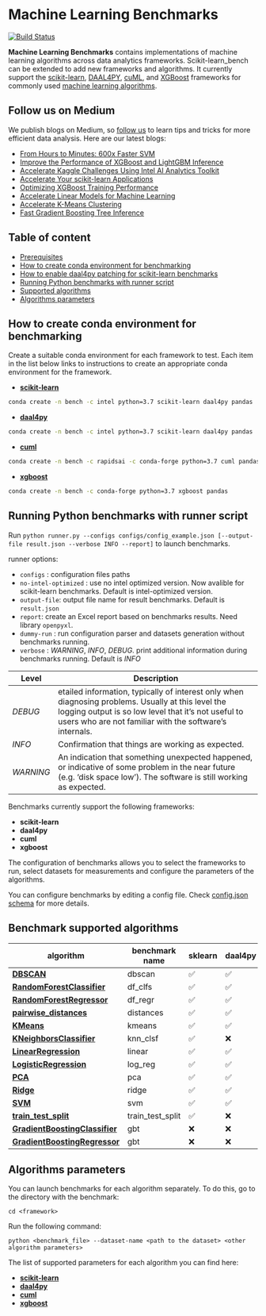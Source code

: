 
# Machine Learning Benchmarks

[![Build Status](https://dev.azure.com/daal/scikit-learn_bench/_apis/build/status/IntelPython.scikit-learn_bench?branchName=master)](https://dev.azure.com/daal/scikit-learn_bench/_build/latest?definitionId=8&branchName=master)

**Machine Learning Benchmarks** contains implementations of machine learning algorithms
across data analytics frameworks.  Scikit-learn_bench can be extended to add new frameworks
and algorithms. It currently support the [scikit-learn](https://scikit-learn.org/),
[DAAL4PY](https://intelpython.github.io/daal4py/), [cuML](https://github.com/rapidsai/cuml),
and [XGBoost](https://github.com/dmlc/xgboost) frameworks for commonly used
[machine learning algorithms](#supported-algorithms).

## Follow us on Medium

We publish blogs on Medium, so [follow us](https://medium.com/intel-analytics-software/tagged/machine-learning) to learn tips and tricks for more efficient data analysis. Here are our latest blogs:

- [From Hours to Minutes: 600x Faster SVM](https://medium.com/intel-analytics-software/from-hours-to-minutes-600x-faster-svm-647f904c31ae)
- [Improve the Performance of XGBoost and LightGBM Inference](https://medium.com/intel-analytics-software/improving-the-performance-of-xgboost-and-lightgbm-inference-3b542c03447e)
- [Accelerate Kaggle Challenges Using Intel AI Analytics Toolkit](https://medium.com/intel-analytics-software/accelerate-kaggle-challenges-using-intel-ai-analytics-toolkit-beb148f66d5a)
- [Accelerate Your scikit-learn Applications](https://medium.com/intel-analytics-software/improving-the-performance-of-xgboost-and-lightgbm-inference-3b542c03447e)
- [Optimizing XGBoost Training Performance](https://medium.com/intel-analytics-software/new-optimizations-for-cpu-in-xgboost-1-1-81144ea21115)
- [Accelerate Linear Models for Machine Learning](https://medium.com/intel-analytics-software/accelerating-linear-models-for-machine-learning-5a75ff50a0fe)
- [Accelerate K-Means Clustering](https://medium.com/intel-analytics-software/accelerate-k-means-clustering-6385088788a1)
- [Fast Gradient Boosting Tree Inference](https://medium.com/intel-analytics-software/fast-gradient-boosting-tree-inference-for-intel-xeon-processors-35756f174f55)

## Table of content

* [Prerequisites](#prerequisites)
* [How to create conda environment for benchmarking](#how-to-create-conda-environment-for-benchmarking)
* [How to enable daal4py patching for scikit-learn benchmarks](#how-to-enable-daal4py-patching-for-scikit-learn-benchmarks)
* [Running Python benchmarks with runner script](#running-python-benchmarks-with-runner-script)
* [Supported algorithms](#supported-algorithms)
* [Algorithms parameters](#algorithms-parameters)

## How to create conda environment for benchmarking

Create a suitable conda environment for each framework to test. Each item in the list below links to instructions to create an appropriate conda environment for the framework.

* [**scikit-learn**](https://github.com/IntelPython/scikit-learn_bench/tree/master/sklearn_bench#how-to-create-conda-environment-for-benchmarking)

```bash
conda create -n bench -c intel python=3.7 scikit-learn daal4py pandas
```

* [**daal4py**](https://github.com/IntelPython/scikit-learn_bench/tree/master/daal4py_bench#how-to-create-conda-environment-for-benchmarking)

```bash
conda create -n bench -c intel python=3.7 scikit-learn daal4py pandas
```

* [**cuml**](https://github.com/IntelPython/scikit-learn_bench/tree/master/cuml_bench#how-to-create-conda-environment-for-benchmarking)

```bash
conda create -n bench -c rapidsai -c conda-forge python=3.7 cuml pandas cudf
```

* [**xgboost**](https://github.com/IntelPython/scikit-learn_bench/tree/master/xgboost_bench#how-to-create-conda-environment-for-benchmarking)

```bash
conda create -n bench -c conda-forge python=3.7 xgboost pandas
```

## Running Python benchmarks with runner script

Run `python runner.py --configs configs/config_example.json [--output-file result.json --verbose INFO --report]` to launch benchmarks.

runner options:
* ``configs`` : configuration files paths
* ``no-intel-optimized`` : use no intel optimized version. Now avalible for scikit-learn benchmarks. Default is intel-optimized version.
* ``output-file``: output file name for result benchmarks. Default is `result.json`
* ``report``: create an Excel report based on benchmarks results. Need library `openpyxl`.
* ``dummy-run`` : run configuration parser and datasets generation without benchmarks running.
* ``verbose`` : *WARNING*, *INFO*, *DEBUG*. print additional information during benchmarks running. Default is *INFO*

|   Level   |  Description  |
|-----------|---------------|
| *DEBUG*   | etailed information, typically of interest only when diagnosing problems. Usually at this level the logging output is so low level that it’s not useful to users who are not familiar with the software’s internals. |
| *INFO*    | Confirmation that things are working as expected. |
| *WARNING* | An indication that something unexpected happened, or indicative of some problem in the near future (e.g. ‘disk space low’). The software is still working as expected. |

Benchmarks currently support the following frameworks:
* **scikit-learn**
* **daal4py**
* **cuml**
* **xgboost**

The configuration of benchmarks allows you to select the frameworks to run, select datasets for measurements and configure the parameters of the algorithms.

 You can configure benchmarks by editing a config file. Check  [config.json schema](https://github.com/IntelPython/scikit-learn_bench/blob/master/configs/README.md) for more details.

## Benchmark supported algorithms

| algorithm  | benchmark name | sklearn | daal4py | cuml | xgboost |
|---|---|---|---|---|---|
|**[DBSCAN](https://scikit-learn.org/stable/modules/generated/sklearn.cluster.DBSCAN.html)**|dbscan|:white_check_mark:|:white_check_mark:|:white_check_mark:|:x:|
|**[RandomForestClassifier](https://scikit-learn.org/stable/modules/generated/sklearn.ensemble.RandomForestClassifier.html)**|df_clfs|:white_check_mark:|:white_check_mark:|:white_check_mark:|:x:|
|**[RandomForestRegressor](https://scikit-learn.org/stable/modules/generated/sklearn.ensemble.RandomForestRegressor.html)**|df_regr|:white_check_mark:|:white_check_mark:|:white_check_mark:|:x:|
|**[pairwise_distances](https://scikit-learn.org/stable/modules/generated/sklearn.metrics.pairwise_distances.html)**|distances|:white_check_mark:|:white_check_mark:|:x:|:x:|
|**[KMeans](https://scikit-learn.org/stable/modules/generated/sklearn.cluster.KMeans.html)**|kmeans|:white_check_mark:|:white_check_mark:|:white_check_mark:|:x:|
|**[KNeighborsClassifier](https://scikit-learn.org/stable/modules/generated/sklearn.neighbors.KNeighborsClassifier.html)**|knn_clsf|:white_check_mark:|:x:|:white_check_mark:|:x:|
|**[LinearRegression](https://scikit-learn.org/stable/modules/generated/sklearn.linear_model.LinearRegression.html)**|linear|:white_check_mark:|:white_check_mark:|:white_check_mark:|:x:|
|**[LogisticRegression](https://scikit-learn.org/stable/modules/generated/sklearn.linear_model.LogisticRegression.html)**|log_reg|:white_check_mark:|:white_check_mark:|:white_check_mark:|:x:|
|**[PCA](https://scikit-learn.org/stable/modules/generated/sklearn.decomposition.PCA.html)**|pca|:white_check_mark:|:white_check_mark:|:white_check_mark:|:x:|
|**[Ridge](https://scikit-learn.org/stable/modules/generated/sklearn.linear_model.Ridge.html)**|ridge|:white_check_mark:|:white_check_mark:|:white_check_mark:|:x:|
|**[SVM](https://scikit-learn.org/stable/modules/generated/sklearn.svm.SVC.html)**|svm|:white_check_mark:|:white_check_mark:|:white_check_mark:|:x:|
|**[train_test_split](https://scikit-learn.org/stable/modules/generated/sklearn.model_selection.train_test_split.html)**|train_test_split|:white_check_mark:|:x:|:white_check_mark:|:x:|
|**[GradientBoostingClassifier](https://scikit-learn.org/stable/modules/generated/sklearn.ensemble.GradientBoostingClassifier.html)**|gbt|:x:|:x:|:x:|:white_check_mark:|
|**[GradientBoostingRegressor](https://scikit-learn.org/stable/modules/generated/sklearn.ensemble.GradientBoostingRegressor.html)**|gbt|:x:|:x:|:x:|:white_check_mark:|

##  Algorithms parameters

You can launch benchmarks for each algorithm separately.
To do this, go to the directory with the benchmark:

    cd <framework>

Run the following command:

    python <benchmark_file> --dataset-name <path to the dataset> <other algorithm parameters>

The list of supported parameters for each algorithm you can find here:

* [**scikit-learn**](https://github.com/IntelPython/scikit-learn_bench/tree/master/sklearn_bench#algorithms-parameters)
* [**daal4py**](https://github.com/IntelPython/scikit-learn_bench/tree/master/daal4py_bench#algorithms-parameters)
* [**cuml**](https://github.com/IntelPython/scikit-learn_bench/tree/master/cuml_bench#algorithms-parameters)
* [**xgboost**](https://github.com/IntelPython/scikit-learn_bench/tree/master/xgboost_bench#algorithms-parameters)

